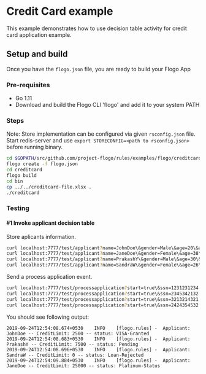 # Credit Card example

This example demonstrates how to use decision table activity for credit card application example.

## Setup and build
Once you have the `flogo.json` file, you are ready to build your Flogo App

### Pre-requisites
* Go 1.11
* Download and build the Flogo CLI 'flogo' and add it to your system PATH

### Steps

Note: Store implementation can be configured via given `rsconfig.json` file. Start redis-server and use `export STORECONFIG=<path to rsconfig.json>` before running binary.<br>

```sh
cd $GOPATH/src/github.com/project-flogo/rules/examples/flogo/creditcard
flogo create -f flogo.json
cd creditcard
flogo build
cd bin
cp ../../creditcard-file.xlsx .
./creditcard
```

### Testing

#### #1 Invoke applicant decision table

Store aplicants information.
```sh
curl localhost:7777/test/applicant?name=JohnDoe\&gender=Male\&age=20\&address=BoltonUK\&hasDL=false\&ssn=1231231234\&income=45000\&maritalStatus=single\&creditScore=500
curl localhost:7777/test/applicant?name=JaneDoe\&gender=Female\&age=38\&address=BoltonUK\&hasDL=false\&ssn=2424354532\&income=32000\&maritalStatus=single\&creditScore=650
curl localhost:7777/test/applicant?name=PrakashY\&gender=Male\&age=30\&address=RedwoodShore\&hasDL=true\&ssn=2345342132\&income=150000\&maritalStatus=married\&creditScore=750
curl localhost:7777/test/applicant?name=SandraW\&gender=Female\&age=26\&address=RedwoodShore\&hasDL=true\&ssn=3213214321\&income=50000\&maritalStatus=single\&creditScore=625
```

Send a process application event.
```sh
curl localhost:7777/test/processapplication?start=true\&ssn=1231231234
curl localhost:7777/test/processapplication?start=true\&ssn=2345342132
curl localhost:7777/test/processapplication?start=true\&ssn=3213214321
curl localhost:7777/test/processapplication?start=true\&ssn=2424354532
```
You should see following output:
```
2019-09-24T12:54:08.674+0530    INFO    [flogo.rules] -  Applicant: JohnDoe -- CreditLimit: 2500 -- status: VISA-Granted
2019-09-24T12:54:08.683+0530    INFO    [flogo.rules] -  Applicant: PrakashY -- CreditLimit: 7500 -- status: Pending
2019-09-24T12:54:08.696+0530    INFO    [flogo.rules] -  Applicant: SandraW -- CreditLimit: 0 -- status: Loan-Rejected
2019-09-24T12:54:09.884+0530    INFO    [flogo.rules] -  Applicant: JaneDoe -- CreditLimit: 25000 -- status: Platinum-Status
```
